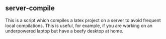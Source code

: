 ## server-compile

This is a script which compiles a latex project on a server to avoid frequent local compilations. This is useful, for example, if you are working on an underpowered laptop but have a beefy desktop at home.
